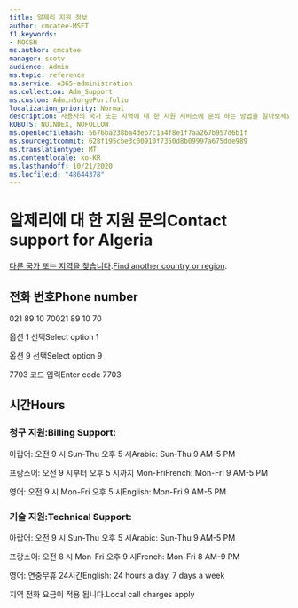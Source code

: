 ```yaml
---
title: 알제리 지원 정보
author: cmcatee-MSFT
f1.keywords:
- NOCSH
ms.author: cmcatee
manager: scotv
audience: Admin
ms.topic: reference
ms.service: o365-administration
ms.collection: Adm_Support
ms.custom: AdminSurgePortfolio
localization_priority: Normal
description: 사용자의 국가 또는 지역에 대 한 지원 서비스에 문의 하는 방법을 알아보세요.
ROBOTS: NOINDEX, NOFOLLOW
ms.openlocfilehash: 5676ba238ba4deb7c1a4f8e1f7aa267b957d6b1f
ms.sourcegitcommit: 628f195cbe3c00910f7350d8b09997a675dde989
ms.translationtype: MT
ms.contentlocale: ko-KR
ms.lasthandoff: 10/21/2020
ms.locfileid: "48644378"
---
```

# <a name="contact-support-for-algeria"></a><span data-ttu-id="d3517-103">알제리에 대 한 지원 문의</span><span class="sxs-lookup"><span data-stu-id="d3517-103">Contact support for Algeria</span></span>

<span data-ttu-id="d3517-104">[다른 국가 또는 지역을 찾습니다](../contact-support-for-business-products.md).</span><span class="sxs-lookup"><span data-stu-id="d3517-104">[Find another country or region](../contact-support-for-business-products.md).</span></span>

## <a name="phone-number"></a><span data-ttu-id="d3517-105">전화 번호</span><span class="sxs-lookup"><span data-stu-id="d3517-105">Phone number</span></span>
<span data-ttu-id="d3517-106">021 89 10 70</span><span class="sxs-lookup"><span data-stu-id="d3517-106">021 89 10 70</span></span>

<span data-ttu-id="d3517-107">옵션 1 선택</span><span class="sxs-lookup"><span data-stu-id="d3517-107">Select option 1</span></span>

<span data-ttu-id="d3517-108">옵션 9 선택</span><span class="sxs-lookup"><span data-stu-id="d3517-108">Select option 9</span></span>

<span data-ttu-id="d3517-109">7703 코드 입력</span><span class="sxs-lookup"><span data-stu-id="d3517-109">Enter code 7703</span></span>

## <a name="hours"></a><span data-ttu-id="d3517-110">시간</span><span class="sxs-lookup"><span data-stu-id="d3517-110">Hours</span></span>
### <a name="billing-support"></a><span data-ttu-id="d3517-111">청구 지원:</span><span class="sxs-lookup"><span data-stu-id="d3517-111">Billing Support:</span></span>

<span data-ttu-id="d3517-112">아랍어: 오전 9 시 Sun-Thu 오후 5 시</span><span class="sxs-lookup"><span data-stu-id="d3517-112">Arabic: Sun-Thu 9 AM-5 PM</span></span>

<span data-ttu-id="d3517-113">프랑스어: 오전 9 시부터 오후 5 시까지 Mon-Fri</span><span class="sxs-lookup"><span data-stu-id="d3517-113">French: Mon-Fri 9 AM-5 PM</span></span>

<span data-ttu-id="d3517-114">영어: 오전 9 시 Mon-Fri 오후 5 시</span><span class="sxs-lookup"><span data-stu-id="d3517-114">English: Mon-Fri 9 AM-5 PM</span></span>

### <a name="technical-support"></a><span data-ttu-id="d3517-115">기술 지원:</span><span class="sxs-lookup"><span data-stu-id="d3517-115">Technical Support:</span></span>

<span data-ttu-id="d3517-116">아랍어: 오전 9 시 Sun-Thu 오후 5 시</span><span class="sxs-lookup"><span data-stu-id="d3517-116">Arabic: Sun-Thu 9 AM-5 PM</span></span>

<span data-ttu-id="d3517-117">프랑스어: 오전 8 시 Mon-Fri 오후 9 시</span><span class="sxs-lookup"><span data-stu-id="d3517-117">French: Mon-Fri 8 AM-9 PM</span></span>

<span data-ttu-id="d3517-118">영어: 연중무휴 24시간</span><span class="sxs-lookup"><span data-stu-id="d3517-118">English: 24 hours a day, 7 days a week</span></span>

<span data-ttu-id="d3517-119">지역 전화 요금이 적용 됩니다.</span><span class="sxs-lookup"><span data-stu-id="d3517-119">Local call charges apply</span></span>
